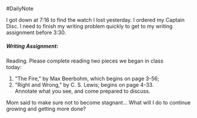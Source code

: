 #DailyNote 

I got down at 7:16 to find the watch I lost yesterday. I ordered my Captain Disc. I need to finish my writing problem quickly to get to my writing assignment before 3:30.

##### Writing Assignment:
Reading. Please complete reading two pieces we began in class  
today:  
1) "The Fire," by Max Beerbohm, which begins on page 3-56;  
2) "Right and Wrong," by C. S. Lewis; begins on page 4-33.  
Annotate what you see, and come prepared to discuss.

Mom said to make sure not to become stagnant...
What will I do to continue growing and getting more done?

